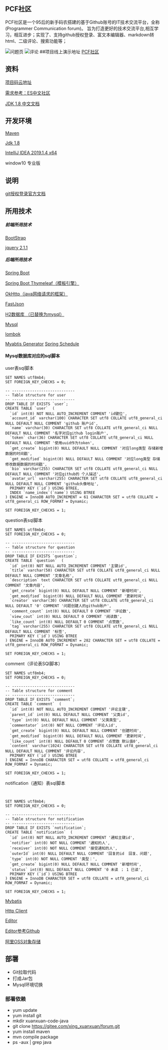 ## PCF社区
PCF社区是一个95后的新手码农搭建的基于Github账号的IT技术交流平台，全称 (Programmer Communication forum)。
旨为打造更好的技术交流平台,相互学习，相互进步；实现了、支持github授权登录、富文本编辑器、markdown转html、二级评论、搜索功能等；

![问题页](https://img-blog.csdnimg.cn/20200526145111151.png?x-oss-process=image/watermark,type_ZmFuZ3poZW5naGVpdGk,shadow_10,text_aHR0cHM6Ly9ibG9nLmNzZG4ubmV0L3FxNzc5MjQ3MjU3,size_16,color_FFFFFF,t_70)
![评论](https://img-blog.csdnimg.cn/20200528113222922.png?x-oss-process=image/watermark,type_ZmFuZ3poZW5naGVpdGk,shadow_10,text_aHR0cHM6Ly9ibG9nLmNzZG4ubmV0L3FxNzc5MjQ3MjU3,size_16,color_FFFFFF,t_70)
##项目线上演示地址
[PCF社区](http://39.99.197.149:8081/)
## 资料
[项目码云地址](https://gitee.com/xing_xuanxuan/forum)

[需求参考：ES中文社区](https://elasticsearch.cn/)

[JDK 1.8 中文文档](http://www.matools.com/api/java8)
## 开发环境
[Maven](https://maven.apache.org/)

[Jdk 1.8](https://www.oracle.com/java/technologies/javase-downloads.html)

[IntelliJ IDEA 2019.1.4 x64]( https://www.jetbrains.com/ )

window10 专业版


## 说明
[git授权登录官方文档](https://developer.github.com/apps/building-oauth-apps/creating-an-oauth-app/)
## 所用技术
##### 前端所用技术
[BootStrap](https://www.bootcss.com/)

[jquery 2.1.1](https://cdn.staticfile.org/jquery/2.1.1/jquery.min.js)
##### 后端所用技术

[Spring Boot](https://spring.io/projects/spring-boot)

[Spring Boot Thymeleaf（模板引擎）](https://www.thymeleaf.org/index.html)

[OkHttp（java网络请求的框架）](https://square.github.io/okhttp/)

[FastJson](https://github.com/alibaba/fastjson)

[H2数据库 （已替换为mysql）](http://www.h2database.com/html/main.html)

[Mysql](https://www.mysql.com/)

[lombok](https://projectlombok.org/)

[Myabtis Generator](http://mybatis.org/generator/quickstart.html)
[Spring Schedule](https://spring.io/guides/gs/scheduling-tasks/)

####  Mysql数据库对应的sql脚本

user表sql脚本
```mysql
SET NAMES utf8mb4;
SET FOREIGN_KEY_CHECKS = 0;

-- ----------------------------
-- Table structure for user
-- ----------------------------
DROP TABLE IF EXISTS `user`;
CREATE TABLE `user`  (
  `id` int(0) NOT NULL AUTO_INCREMENT COMMENT 'id键位',
  `account_id` varchar(100) CHARACTER SET utf8 COLLATE utf8_general_ci NULL DEFAULT NULL COMMENT 'github 账户id',
  `name` varchar(30) CHARACTER SET utf8 COLLATE utf8_general_ci NULL DEFAULT NULL COMMENT '名字对应github login账户',
  `token` char(36) CHARACTER SET utf8 COLLATE utf8_general_ci NULL DEFAULT NULL COMMENT '使用uuid作为token',
  `gmt_create` bigint(0) NULL DEFAULT NULL COMMENT '对应long类型 存储新增数据的时间戳',
  `gmt_modified` bigint(0) NULL DEFAULT NULL COMMENT '对应long类型 存储修改数据数据的时间戳',
  `bio` varchar(255) CHARACTER SET utf8 COLLATE utf8_general_ci NULL DEFAULT NULL COMMENT '对应github的 个人描述',
  `avatar_url` varchar(255) CHARACTER SET utf8 COLLATE utf8_general_ci NULL DEFAULT NULL COMMENT 'github头像地址',
  PRIMARY KEY (`id`) USING BTREE,
  INDEX `name_index`(`name`) USING BTREE
) ENGINE = InnoDB AUTO_INCREMENT = 61 CHARACTER SET = utf8 COLLATE = utf8_general_ci ROW_FORMAT = Dynamic;

SET FOREIGN_KEY_CHECKS = 1;
```

question表sql脚本
```mysql
SET NAMES utf8mb4;
SET FOREIGN_KEY_CHECKS = 0;

-- ----------------------------
-- Table structure for question
-- ----------------------------
DROP TABLE IF EXISTS `question`;
CREATE TABLE `question`  (
  `id` int(0) NOT NULL AUTO_INCREMENT COMMENT '主键id',
  `title` varchar(50) CHARACTER SET utf8 COLLATE utf8_general_ci NULL DEFAULT NULL COMMENT '文章名称',
  `description` text CHARACTER SET utf8 COLLATE utf8_general_ci NULL COMMENT '文章内容',
  `gmt_create` bigint(0) NULL DEFAULT NULL COMMENT '新增时间',
  `gmt_modified` bigint(0) NULL DEFAULT NULL COMMENT '更新时间',
  `creator` varchar(30) CHARACTER SET utf8 COLLATE utf8_general_ci NULL DEFAULT '0' COMMENT '问题创建人的github账户',
  `comment_count` int(0) NULL DEFAULT 0 COMMENT '评论数',
  `view_cout` int(0) NULL DEFAULT 0 COMMENT '阅读数',
  `like_count` int(0) NULL DEFAULT 0 COMMENT '点赞数',
  `tag` varchar(255) CHARACTER SET utf8 COLLATE utf8_general_ci NULL DEFAULT NULL COMMENT '标签',
  PRIMARY KEY (`id`) USING BTREE
) ENGINE = InnoDB AUTO_INCREMENT = 282 CHARACTER SET = utf8 COLLATE = utf8_general_ci ROW_FORMAT = Dynamic;

SET FOREIGN_KEY_CHECKS = 1;
```
comment（评论表SQl脚本）
```mysql
SET NAMES utf8mb4;
SET FOREIGN_KEY_CHECKS = 0;

-- ----------------------------
-- Table structure for comment
-- ----------------------------
DROP TABLE IF EXISTS `comment`;
CREATE TABLE `comment`  (
  `id` int(0) NOT NULL AUTO_INCREMENT COMMENT '评论主键',
  `parent_id` int(0) NULL DEFAULT NULL COMMENT '父类id',
  `type` int(0) NULL DEFAULT NULL COMMENT '父类类型',
  `commentator` int(0) NOT NULL COMMENT '评论人id',
  `gmt_create` bigint(0) NULL DEFAULT NULL COMMENT '创建时间',
  `gmt_modified` bigint(0) NULL DEFAULT NULL COMMENT '更新时间',
  `like_count` int(0) NULL DEFAULT 0 COMMENT '点赞数 默认值0',
  `content` varchar(1024) CHARACTER SET utf8 COLLATE utf8_general_ci NULL DEFAULT NULL COMMENT '评论内容',
  PRIMARY KEY (`id`) USING BTREE
) ENGINE = InnoDB CHARACTER SET = utf8 COLLATE = utf8_general_ci ROW_FORMAT = Dynamic;

SET FOREIGN_KEY_CHECKS = 1;

```
notification（通知）表sql脚本
```mysql


SET NAMES utf8mb4;
SET FOREIGN_KEY_CHECKS = 0;

-- ----------------------------
-- Table structure for notification
-- ----------------------------
DROP TABLE IF EXISTS `notification`;
CREATE TABLE `notification`  (
  `id` int(0) NOT NULL AUTO_INCREMENT COMMENT '通知主键id',
  `notifier` int(0) NOT NULL COMMENT '通知的人',
  `receiver` int(0) NOT NULL COMMENT '接受通知的人',
  `outerId` int(0) NULL DEFAULT NULL COMMENT '回复的id  回复、问题',
  `type` int(0) NOT NULL COMMENT '类型：',
  `gmt_create` bigint(0) NULL DEFAULT NULL COMMENT '新增时间',
  `status` int(0) NULL DEFAULT NULL COMMENT '0 未读 ； 1 已读',
  PRIMARY KEY (`id`) USING BTREE
) ENGINE = InnoDB CHARACTER SET = utf8 COLLATE = utf8_general_ci ROW_FORMAT = Dynamic;

SET FOREIGN_KEY_CHECKS = 1;

```
[Mybatis](https://blog.mybatis.org/)

[Http Client](http://hc.apache.org/)

[Editor](http://editor.md.ipandao.com/)

[Editor参考Github](https://github.com/pandao/editor.md)

[阿里OSS对象存储](https://help.aliyun.com/product/31815.html)

## 部署
- Git拉取代码
- 打成Jar包
- Mysql环境切换
### 部署依赖
- yum update
- yum install git
- mkdir xuanxuan-code-java
- git clone https://gitee.com/xing_xuanxuan/forum.git
- yum install maven
- mvn compile package
- ps -aux | grep java
